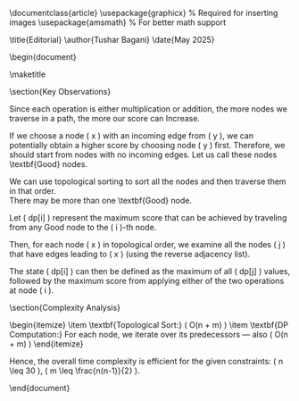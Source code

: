 \documentclass{article}
\usepackage{graphicx} % Required for inserting images
\usepackage{amsmath}  % For better math support

\title{Editorial} 
\author{Tushar Bagani}
\date{May 2025}

\begin{document}

\maketitle

\section{Key Observations}

Since each operation is either multiplication or addition, the more nodes we traverse in a path, the more our score can Increase.

If we choose a node \( x \) with an incoming edge from \( y \), we can potentially obtain a higher score by choosing node \( y \) first. Therefore, we should start from nodes with no incoming edges. Let us call these nodes \textbf{Good} nodes.

We can use topological sorting to sort all the nodes and then traverse them in that order.  
There may be more than one \textbf{Good} node.

Let \( dp[i] \) represent the maximum score that can be achieved by traveling from any Good node to the \( i \)-th node.

Then, for each node \( x \) in topological order, we examine all the nodes \( j \) that have edges leading to \( x \) (using the reverse adjacency list).

The state \( dp[i] \) can then be defined as the maximum of all \( dp[j] \) values, followed by the maximum score from applying either of the two operations at node \( i \).

\section{Complexity Analysis}

\begin{itemize}
    \item \textbf{Topological Sort:} \( O(n + m) \)
    \item \textbf{DP Computation:} For each node, we iterate over its predecessors — also \( O(n + m) \)
\end{itemize}

Hence, the overall time complexity is efficient for the given constraints: \( n \leq 30 \), \( m \leq \frac{n(n-1)}{2} \).

\end{document}
